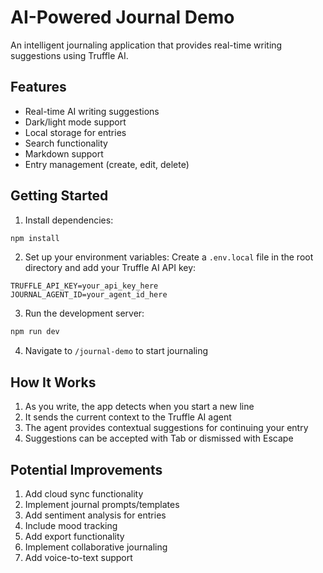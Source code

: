 # AI-Powered Journal Demo

An intelligent journaling application that provides real-time writing suggestions using Truffle AI.

## Features

- Real-time AI writing suggestions
- Dark/light mode support
- Local storage for entries
- Search functionality
- Markdown support
- Entry management (create, edit, delete)

## Getting Started

1. Install dependencies:
```bash
npm install
```

2. Set up your environment variables:
Create a `.env.local` file in the root directory and add your Truffle AI API key:
```
TRUFFLE_API_KEY=your_api_key_here
JOURNAL_AGENT_ID=your_agent_id_here
```

3. Run the development server:
```bash
npm run dev
```

4. Navigate to `/journal-demo` to start journaling

## How It Works

1. As you write, the app detects when you start a new line
2. It sends the current context to the Truffle AI agent
3. The agent provides contextual suggestions for continuing your entry
4. Suggestions can be accepted with Tab or dismissed with Escape

## Potential Improvements

1. Add cloud sync functionality
2. Implement journal prompts/templates
3. Add sentiment analysis for entries
4. Include mood tracking
5. Add export functionality
6. Implement collaborative journaling
7. Add voice-to-text support
